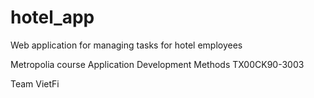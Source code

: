 # hotel_app
Web application for managing tasks for hotel employees

Metropolia course
Application Development Methods TX00CK90-3003

Team VietFi
